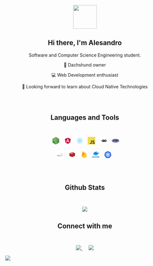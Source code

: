 <p align="center"><img style="align:center" src="https://media.giphy.com/media/2Ygy0khwewLgMSYM0t/giphy.gif" width="75" height="75"/>
</p>

<h2 align="center">Hi there, <b> I'm Alesandro  </b></h2>

<p style="text-align: center;">Software and Computer Science Engineering student.
</p>

<p style="text-align: center;">🐶 Dachshund owner

</p>

<p style="text-align: center;">💻 Web Development enthusiast
</p>

<p style="text-align: center;">🎯 Looking forward to learn about Cloud Native Technologies
</p>

</p>

<br>
<br>

<h2 align="center">Languages and Tools</h2>

<br>

<!-- Web Dev -->

<p style="text-align: center;"> 
<span align="center" style="margin:5px">

<span align="center" style="margin:5px">
 <img src="https://raw.githubusercontent.com/github/explore/80688e429a7d4ef2fca1e82350fe8e3517d3494d/topics/nodejs/nodejs.png" alt="NodeJS" width="24">
</span>
<span style="margin:5px">
 <img src="https://raw.githubusercontent.com/github/explore/80688e429a7d4ef2fca1e82350fe8e3517d3494d/topics/angular/angular.png" alt="Angular" width="24">
</span>
<span style="margin:5px">
 <img src="https://raw.githubusercontent.com/github/explore/80688e429a7d4ef2fca1e82350fe8e3517d3494d/topics/react/react.png" alt="ReactJS" width="24">
</span>
<span style="margin:5px">
 <img src="https://raw.githubusercontent.com/github/explore/80688e429a7d4ef2fca1e82350fe8e3517d3494d/topics/javascript/javascript.png" alt="Javascript" width="24">
</span>
<span style="margin:5px">
 <img src="https://raw.githubusercontent.com/github/explore/80688e429a7d4ef2fca1e82350fe8e3517d3494d/topics/go/go.png" alt="Go" width="24">
</span>
<span style="margin:5px">
 <img src="https://raw.githubusercontent.com/github/explore/80688e429a7d4ef2fca1e82350fe8e3517d3494d/topics/php/php.png" alt="PHP" width="24">
</span>

<br>
<br>

<!-- Database -->

<span style="margin:5px">
 <img src="https://raw.githubusercontent.com/github/explore/80688e429a7d4ef2fca1e82350fe8e3517d3494d/topics/mysql/mysql.png" alt="MySQL" width="24">
</span>

<span style="margin:5px">
 <img src="https://raw.githubusercontent.com/github/explore/80688e429a7d4ef2fca1e82350fe8e3517d3494d/topics/redis/redis.png" alt="Redis" width="24">
</span>

<span style="margin:5px">
 <img src="https://raw.githubusercontent.com/github/explore/80688e429a7d4ef2fca1e82350fe8e3517d3494d/topics/firebase/firebase.png" alt="Firebase" width="24">
</span>

<span style="margin:5px">
 <img src="https://raw.githubusercontent.com/github/explore/80688e429a7d4ef2fca1e82350fe8e3517d3494d/topics/docker/docker.png" alt="Docker" width="24">
</span>
 
<span style="margin:5px">
 <img src="https://raw.githubusercontent.com/github/explore/80688e429a7d4ef2fca1e82350fe8e3517d3494d/topics/kubernetes/kubernetes.png" alt="Kubernetes" width="24">
</span>

</p>

<br>
<br>

<h2 align="center">Github Stats</h2>

<br>

<p style="text-align: center;">
<img src="https://github-readme-stats.vercel.app/api/top-langs/?username=alesandrog&layout=compact&langs_count=8?exclude_repo=OCL1-PR2-201800519,OCL1-P2-201800519&theme=radical">

</p>

<h2 align="center">Connect with me</h2>

<br>

<p style="text-align: center;">
<a href="https://www.linkedin.com/in/nelson-alesandro-gonz%C3%A1lez-p%C3%A9rez-b8605a1b7?lipi=urn%3Ali%3Apage%3Ad_flagship3_profile_view_base_contact_details%3BrGzHWQ2jRSew1Vq%2FJ54A0w%3D%3D" style="margin:10px;"><img src="https://user-images.githubusercontent.com/25087769/87172072-530a5080-c2dc-11ea-8e2c-8ee4dbf3394b.png"> </a>
<a href="mailto:nelsonalesandrog@gmail.com" style="margin:10px;"><img src="https://user-images.githubusercontent.com/25087769/87174308-a4680f00-c2df-11ea-90b0-5fa1fa76d2f1.png"> </a>

</p>

![](https://hit.yhype.me/github/profile?user_id=55900600)
